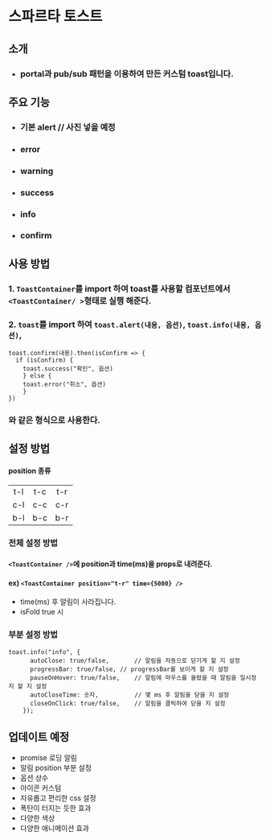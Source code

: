 # 스파르타 토스트

## 소개

- ### portal과 pub/sub 패턴을 이용하여 만든 커스텀 toast입니다.

## 주요 기능

- ### 기본 alert // 사진 넣을 예정

- ### error

- ### warning

- ### success

- ### info

- ### confirm

## 사용 방법

### 1. `ToastContainer`를 import 하여 toast를 사용할 컴포넌트에서 `<ToastContainer/ >`형태로 실행 해준다.

### 2. `toast`를 import 하여 `toast.alert(내용, 옵션)`, `toast.info(내용, 옵션)`,

```
toast.confirm(내용).then(isConfirm => {
  if (isConfirm) {
    toast.success("확인", 옵션)
    } else {
    toast.error("취소", 옵션)
    }
})
```

### 와 같은 형식으로 사용한다.

## 설정 방법

#### position 종류

|     |     |     |
| :-: | :-: | :-: |
| t-l | t-c | t-r |
| c-l | c-c | c-r |
| b-l | b-c | b-r |

### 전체 설정 방법

#### `<ToastContainer />`에 position과 time(ms)을 props로 내려준다. <br/>

#### ex) `<ToastContainer position="t-r" time={5000} />`<br/>

- time(ms) 후 알림이 사라집니다.
- isFold true 시 

### 부분 설정 방법

```
toast.info("info", {
      autoClose: true/false,       // 알림을 자동으로 닫기게 할 지 설정
      progressBar: true/false, // progressBar를 보이게 할 지 설정
      pauseOnHover: true/false,    // 알림에 마우스를 올렸을 때 알림을 일시정지 할 지 설정
      autoCloseTime: 숫자,          // 몇 ms 후 알림을 닫을 지 설정
      closeOnClick: true/false,    // 알림을 클릭하여 닫을 지 설정
    });
```

## 업데이트 예정

- promise 로딩 알림
- 알림 position 부분 설정
- 옵션 상수
- 아이콘 커스텀
- 자유롭고 편리한 css 설정
- 폭탄이 터지는 듯한 효과
- 다양한 색상
- 다양한 애니메이션 효과
